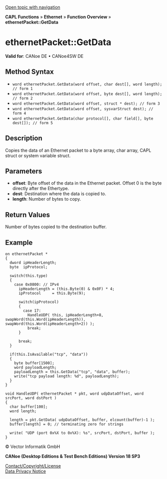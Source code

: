[Open topic with navigation](../../../../../CANoeDEFamily.htm#Topics/CAPLFunctions/IP/Methods/CAPLfunctionGetData.md)

**CAPL Functions** » **Ethernet** » **Function Overview** » **ethernetPacket::GetData**

# ethernetPacket::GetData

**Valid for**: CANoe DE • CANoe4SW DE

## Method Syntax

- `word ethernetPacket.GetData(word offset, char dest[], word length); // form 1`
- `word ethernetPacket.GetData(word offset, byte dest[], word length); // form 2`
- `word ethernetPacket.GetData(word offset, struct * dest); // form 3`
- `word ethernetPacket.GetData(word offset, sysvarStruct dest); // form 4`
- `word ethernetPacket.GetData(char protocol[], char field[], byte dest[]); // form 5`

## Description

Copies the data of an Ethernet packet to a byte array, char array, CAPL struct or system variable struct.

## Parameters

- **offset**: Byte offset of the data in the Ethernet packet. Offset 0 is the byte directly after the Ethertype.
- **dest**: Destination where the data is copied to.
- **length**: Number of bytes to copy.

## Return Values

Number of bytes copied to the destination buffer.

## Example

```plaintext
on ethernetPacket *
{
  dword ipHeaderLength;
  byte  ipProtocol;

  switch(this.type)
  {
    case 0x0800: // IPv4
      ipHeaderLength = (this.Byte(0) & 0x0F) * 4;
      ipProtocol     = this.Byte(9);

      switch(ipProtocol)
      {
        case 17:
          HandleUDP( this, ipHeaderLength+8, swapWord(this.Word(ipHeaderLength)), swapWord(this.Word(ipHeaderLength+2)) );
          break;
      }

      break;
  }

  if(this.IsAvailable("tcp", "data"))
  {
    byte buffer[1500];
    word payloadLength;
    payloadLength = this.GetData("tcp", "data", buffer);
    write("tcp payload length: %d", payloadLength);
  }
}

void HandleUDP( ethernetPacket * pkt, word udpDataOffset, word srcPort, word dstPort )
{
  char buffer[100];
  word length;

  length = pkt.GetData( udpDataOffset, buffer, elcount(buffer)-1 );
  buffer[length] = 0; // terminating zero for strings

  write( "UDP (port 0x%X to 0x%X): %s", srcPort, dstPort, buffer );
}
```

© Vector Informatik GmbH

**CANoe (Desktop Editions & Test Bench Editions) Version 18 SP3**

[Contact/Copyright/License](../../../Shared/ContactCopyrightLicense.md)  
[Data Privacy Notice](https://www.vector.com/int/en/company/get-info/privacy-policy/)